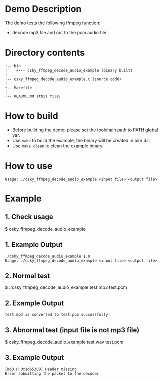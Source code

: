 # Demo Description

The demo tests the following ffmpeg function:

* decode mp3 file and out to the pcm audio file


# Directory contents
```
+-- bin
|    +--- csky_ffmpeg_decode_audio_example (binary built)
|
+-- csky_ffmpeg_decode_audio_example.c (source code)
|
+-- Makefile
|
+-- README.md (this file)
```

# How to build

* Before building the demo, please set the toolchain path to PATH global var.
* Use `make` to build the example, the binary will be created in bin/ dir.
* Use `make clean` to clean the example binary.

# How to use

```
Usage: ./csky_ffmpeg_decode_audio_example <input file> <output file>
```

# Example

## 1. Check usage

$ csky_ffmpeg_decode_audio_example

## 1. Example Output

```
./csky_ffmpeg_decode_audio_example 1.0
Usage: ./csky_ffmpeg_decode_audio_example <input file> <output file>
```

## 2. Normal test

$ ./csky_ffmpeg_decode_audio_example test.mp3 test.pcm


## 2. Example Output

```
test.mp3 is converted to test.pcm successfully!
```


## 3. Abnormal test (input file is not mp3 file)

$ csky_ffmpeg_decode_audio_example test.wav test.pcm

## 3. Example Output

```
[mp3 @ 0x1d65300] Header missing
Error submitting the packet to the decoder
```
